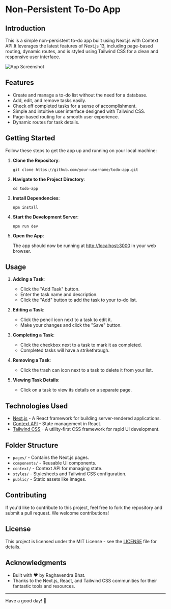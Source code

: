 # Non-Persistent To-Do App

## Introduction

This is a simple non-persistent to-do app built using Next.js with Context API.It leverages the latest features of Next.js 13, including page-based routing, dynamic routes, and is styled using Tailwind CSS for a clean and responsive user interface.

![App Screenshot](![image](https://github.com/Raghav123-30/nextJSV13_to_do_crud_app/assets/59868685/177488be-cb4c-44e4-9ffe-126c86b524ac)
)

## Features

- Create and manage a to-do list without the need for a database.
- Add, edit, and remove tasks easily.
- Check off completed tasks for a sense of accomplishment.
- Simple and intuitive user interface designed with Tailwind CSS.
- Page-based routing for a smooth user experience.
- Dynamic routes for task details.

## Getting Started

Follow these steps to get the app up and running on your local machine:

1. **Clone the Repository**:

   ```
   git clone https://github.com/your-username/todo-app.git
   ```

2. **Navigate to the Project Directory**:

   ```
   cd todo-app
   ```

3. **Install Dependencies**:

   ```
   npm install
   ```

4. **Start the Development Server**:

   ```
   npm run dev
   ```

5. **Open the App**:

   The app should now be running at [http://localhost:3000](http://localhost:3000) in your web browser.

## Usage

1. **Adding a Task**:

   - Click the "Add Task" button.
   - Enter the task name and description.
   - Click the "Add" button to add the task to your to-do list.

2. **Editing a Task**:

   - Click the pencil icon next to a task to edit it.
   - Make your changes and click the "Save" button.

3. **Completing a Task**:

   - Click the checkbox next to a task to mark it as completed.
   - Completed tasks will have a strikethrough.

4. **Removing a Task**:

   - Click the trash can icon next to a task to delete it from your list.

5. **Viewing Task Details**:

   - Click on a task to view its details on a separate page.

## Technologies Used

- [Next.js](https://nextjs.org/) - A React framework for building server-rendered applications.
- [Context API](https://reactjs.org/docs/context.html) - State management in React.
- [Tailwind CSS](https://tailwindcss.com/) - A utility-first CSS framework for rapid UI development.

## Folder Structure

- `pages/` - Contains the Next.js pages.
- `components/` - Reusable UI components.
- `context/` - Context API for managing state.
- `styles/` - Stylesheets and Tailwind CSS configuration.
- `public/` - Static assets like images.

## Contributing

If you'd like to contribute to this project, feel free to fork the repository and submit a pull request. We welcome contributions!

## License

This project is licensed under the MIT License - see the [LICENSE](LICENSE) file for details.

## Acknowledgments

- Built with ❤️ by Raghavendra Bhat.
- Thanks to the Next.js, React, and Tailwind CSS communities for their fantastic tools and resources.

---

Have a good day! 🚀
